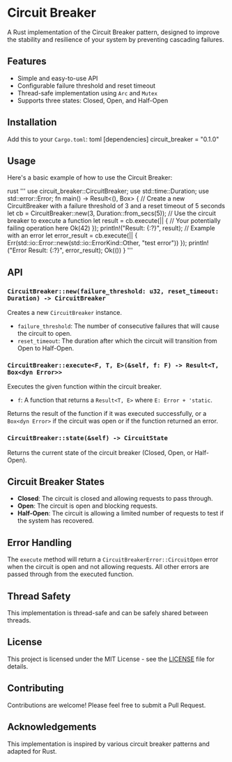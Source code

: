 # Circuit Breaker

A Rust implementation of the Circuit Breaker pattern, designed to improve the stability and resilience of your system by preventing cascading failures.

## Features

- Simple and easy-to-use API
- Configurable failure threshold and reset timeout
- Thread-safe implementation using `Arc` and `Mutex`
- Supports three states: Closed, Open, and Half-Open

## Installation

Add this to your `Cargo.toml`:
toml
[dependencies]
circuit_breaker = "0.1.0"


## Usage

Here's a basic example of how to use the Circuit Breaker:

rust
'''
use circuit_breaker::CircuitBreaker;
use std::time::Duration;
use std::error::Error;
fn main() -> Result<(), Box<dyn Error>> {
// Create a new CircuitBreaker with a failure threshold of 3 and a reset timeout of 5 seconds
let cb = CircuitBreaker::new(3, Duration::from_secs(5));
// Use the circuit breaker to execute a function
let result = cb.execute(|| {
// Your potentially failing operation here
Ok(42)
});
println!("Result: {:?}", result);
// Example with an error
let error_result = cb.execute(|| {
Err(std::io::Error::new(std::io::ErrorKind::Other, "test error"))
});
println!("Error Result: {:?}", error_result);
Ok(())
}
'''


## API

### `CircuitBreaker::new(failure_threshold: u32, reset_timeout: Duration) -> CircuitBreaker`

Creates a new `CircuitBreaker` instance.

- `failure_threshold`: The number of consecutive failures that will cause the circuit to open.
- `reset_timeout`: The duration after which the circuit will transition from Open to Half-Open.

### `CircuitBreaker::execute<F, T, E>(&self, f: F) -> Result<T, Box<dyn Error>>`

Executes the given function within the circuit breaker.

- `f`: A function that returns a `Result<T, E>` where `E: Error + 'static`.

Returns the result of the function if it was executed successfully, or a `Box<dyn Error>` if the circuit was open or if the function returned an error.

### `CircuitBreaker::state(&self) -> CircuitState`

Returns the current state of the circuit breaker (Closed, Open, or Half-Open).

## Circuit Breaker States

- **Closed**: The circuit is closed and allowing requests to pass through.
- **Open**: The circuit is open and blocking requests.
- **Half-Open**: The circuit is allowing a limited number of requests to test if the system has recovered.

## Error Handling

The `execute` method will return a `CircuitBreakerError::CircuitOpen` error when the circuit is open and not allowing requests. All other errors are passed through from the executed function.

## Thread Safety

This implementation is thread-safe and can be safely shared between threads.

## License

This project is licensed under the MIT License - see the [LICENSE](LICENSE) file for details.

## Contributing

Contributions are welcome! Please feel free to submit a Pull Request.

## Acknowledgements

This implementation is inspired by various circuit breaker patterns and adapted for Rust.